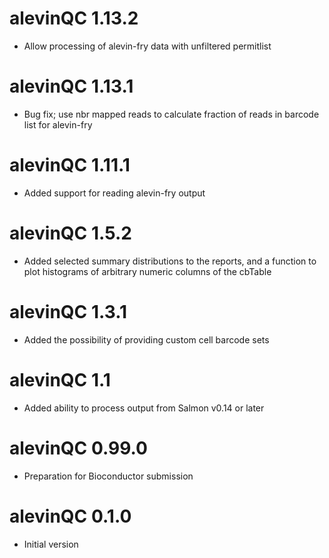 # alevinQC 1.13.2

* Allow processing of alevin-fry data with unfiltered permitlist

# alevinQC 1.13.1

* Bug fix; use nbr mapped reads to calculate fraction of reads in barcode list for alevin-fry

# alevinQC 1.11.1

* Added support for reading alevin-fry output

# alevinQC 1.5.2

* Added selected summary distributions to the reports, and a function to plot histograms of arbitrary numeric columns of the cbTable

# alevinQC 1.3.1

* Added the possibility of providing custom cell barcode sets

# alevinQC 1.1

* Added ability to process output from Salmon v0.14 or later

# alevinQC 0.99.0

* Preparation for Bioconductor submission

# alevinQC 0.1.0

* Initial version
